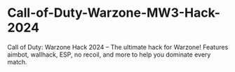 # Call-of-Duty-Warzone-MW3-Hack-2024
Call of Duty: Warzone Hack 2024 – The ultimate hack for Warzone! Features aimbot, wallhack, ESP, no recoil, and more to help you dominate every match.

